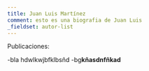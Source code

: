 ```yaml
---
title: Juan Luis Martínez
comment: esto es una biografia de Juan Luis
_fieldset: autor-list
---
```

Publicaciones: 

-bla hdwlkwjbfklbsñd
-bg**kñasdnfñkad**